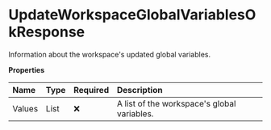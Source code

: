 # UpdateWorkspaceGlobalVariablesOkResponse

Information about the workspace's updated global variables.

**Properties**

| Name   | Type                 | Required | Description                                 |
| :----- | :------------------- | :------- | :------------------------------------------ |
| Values | List<GlobalVariable> | ❌       | A list of the workspace's global variables. |

<!-- This file was generated by liblab | https://liblab.com/ -->

